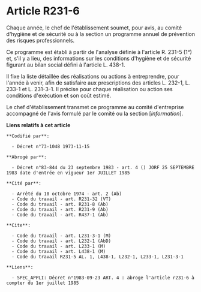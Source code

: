 # Article R231-6

Chaque année, le chef de l'établissement soumet, pour avis, au comité d'hygiène et de sécurité ou à la section un programme
annuel de prévention des risques professionnels.

Ce programme est établi à partir de l'analyse définie à l'article R. 231-5 (1°) et, s'il y a lieu, des informations sur les
conditions d'hygiène et de sécurité figurant au bilan social défini à l'article L. 438-1.

Il fixe la liste détaillée des réalisations ou actions à entreprendre, pour l'année à venir, afin de satisfaire aux
prescriptions des articles L. 232-1, L. 233-1 et L. 231-3-1. Il précise pour chaque réalisation ou action ses conditions
d'exécution et son coût estimé.

Le chef d'établissement transmet ce programme au comité d'entreprise accompagné de l'avis formulé par le comité ou la section
[*information*].

**Liens relatifs à cet article**

	**Codifié par**:

	  - Décret n°73-1048 1973-11-15

	**Abrogé par**:

	  - Décret n°83-844 du 23 septembre 1983 - art. 4 () JORF 25 SEPTEMBRE 1983 date d'entrée en vigueur 1er JUILLET 1985

	**Cité par**:

	  - Arrêté du 10 octobre 1974 - art. 2 (Ab)
	  - Code du travail - art. R231-32 (VT)
	  - Code du travail - art. R231-8 (Ab)
	  - Code du travail - art. R231-9 (Ab)
	  - Code du travail - art. R437-1 (Ab)

	**Cite**:

	  - Code du travail - art. L231-3-1 (M)
	  - Code du travail - art. L232-1 (AbD)
	  - Code du travail - art. L233-1 (M)
	  - Code du travail - art. L438-1 (M)
	  - Code du travail R231-5 AL. 1, L438-1, L232-1, L233-1, L231-3-1

	**Liens**:

	  - SPEC_APPLI: Décret n°1983-09-23 ART. 4 : abroge l'article r231-6 à compter du 1er juillet 1985
